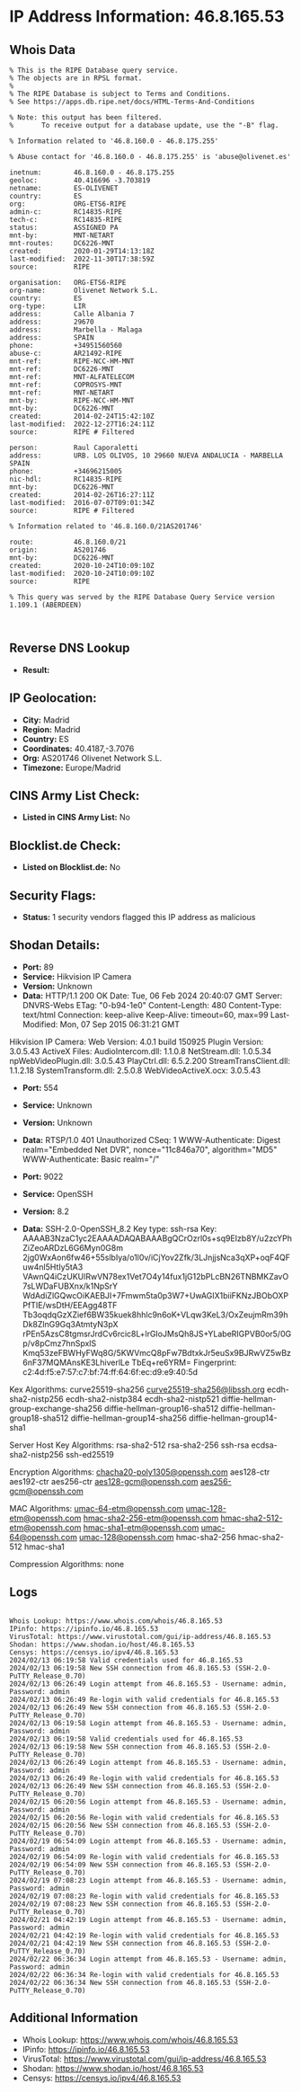 # IP Address Information: 46.8.165.53

## Whois Data
```
% This is the RIPE Database query service.
% The objects are in RPSL format.
%
% The RIPE Database is subject to Terms and Conditions.
% See https://apps.db.ripe.net/docs/HTML-Terms-And-Conditions

% Note: this output has been filtered.
%       To receive output for a database update, use the "-B" flag.

% Information related to '46.8.160.0 - 46.8.175.255'

% Abuse contact for '46.8.160.0 - 46.8.175.255' is 'abuse@olivenet.es'

inetnum:        46.8.160.0 - 46.8.175.255
geoloc:         40.416696 -3.703819
netname:        ES-OLIVENET
country:        ES
org:            ORG-ETS6-RIPE
admin-c:        RC14835-RIPE
tech-c:         RC14835-RIPE
status:         ASSIGNED PA
mnt-by:         MNT-NETART
mnt-routes:     DC6226-MNT
created:        2020-01-29T14:13:18Z
last-modified:  2022-11-30T17:38:59Z
source:         RIPE

organisation:   ORG-ETS6-RIPE
org-name:       Olivenet Network S.L.
country:        ES
org-type:       LIR
address:        Calle Albania 7
address:        29670
address:        Marbella - Malaga
address:        SPAIN
phone:          +34951560560
abuse-c:        AR21492-RIPE
mnt-ref:        RIPE-NCC-HM-MNT
mnt-ref:        DC6226-MNT
mnt-ref:        MNT-ALFATELECOM
mnt-ref:        COPROSYS-MNT
mnt-ref:        MNT-NETART
mnt-by:         RIPE-NCC-HM-MNT
mnt-by:         DC6226-MNT
created:        2014-02-24T15:42:10Z
last-modified:  2022-12-27T16:24:11Z
source:         RIPE # Filtered

person:         Raul Caporaletti
address:        URB. LOS OLIVOS, 10 29660 NUEVA ANDALUCIA - MARBELLA SPAIN
phone:          +34696215005
nic-hdl:        RC14835-RIPE
mnt-by:         DC6226-MNT
created:        2014-02-26T16:27:11Z
last-modified:  2016-07-07T09:01:34Z
source:         RIPE # Filtered

% Information related to '46.8.160.0/21AS201746'

route:          46.8.160.0/21
origin:         AS201746
mnt-by:         DC6226-MNT
created:        2020-10-24T10:09:10Z
last-modified:  2020-10-24T10:09:10Z
source:         RIPE

% This query was served by the RIPE Database Query Service version 1.109.1 (ABERDEEN)



```
## Reverse DNS Lookup
- **Result:** 

## IP Geolocation:
- **City:** Madrid
- **Region:** Madrid
- **Country:** ES
- **Coordinates:** 40.4187,-3.7076
- **Org:** AS201746 Olivenet Network S.L.
- **Timezone:** Europe/Madrid

## CINS Army List Check:
- **Listed in CINS Army List:** 
No

## Blocklist.de Check:
- **Listed on Blocklist.de:** 
No

## Security Flags:
- **Status:** 1 security vendors flagged this IP address as malicious

## Shodan Details:
- **Port:** 89
- **Service:** Hikvision IP Camera
- **Version:** Unknown
- **Data:** HTTP/1.1 200 OK
Date: Tue, 06 Feb 2024 20:40:07 GMT
Server: DNVRS-Webs
ETag: "0-b94-1e0"
Content-Length: 480
Content-Type: text/html
Connection: keep-alive
Keep-Alive: timeout=60, max=99
Last-Modified: Mon, 07 Sep 2015 06:31:21 GMT


Hikvision IP Camera:
  Web Version: 4.0.1 build 150925
  Plugin Version: 3.0.5.43
  ActiveX Files:
    AudioIntercom.dll: 1.1.0.8
    NetStream.dll: 1.0.5.34
    npWebVideoPlugin.dll: 3.0.5.43
    PlayCtrl.dll: 6.5.2.200
    StreamTransClient.dll: 1.1.2.18
    SystemTransform.dll: 2.5.0.8
    WebVideoActiveX.ocx: 3.0.5.43


- **Port:** 554
- **Service:** Unknown
- **Version:** Unknown
- **Data:** RTSP/1.0 401 Unauthorized
CSeq: 1
WWW-Authenticate: Digest realm="Embedded Net DVR", nonce="11c846a70", algorithm="MD5"
WWW-Authenticate: Basic realm="/"



- **Port:** 9022
- **Service:** OpenSSH
- **Version:** 8.2
- **Data:** SSH-2.0-OpenSSH_8.2
Key type: ssh-rsa
Key: AAAAB3NzaC1yc2EAAAADAQABAAABgQCrOzrl0s+sq9EIzb8Y/u2zcYPhZiZeoARDzL6G6Myn0G8m
2jg0WxAon6fw46+55slbIya/o1l0v/iCjYov2Zfk/3LJnjjsNca3qXP+oqF4QFuw4nl5HtIy5tA3
VAwnQ4iCzUKUlRwVN78ex1Vet7O4y14fux1jG12bPLcBN26TNBMKZavO7sLWDaFUBXnx/k1NpSrY
WdAdiZlGQwcOiKAEBJI+7Fmwm5ta0p3W7+UwAGIX1biiFKNzJBObOXPPfTIE/wsDtH/EEAgg48TF
Tb3oqdqGzXZief6BW35kuek8hhlc9n6oK+VLqw3KeL3/OxZeujmRm39hDk8ZlnG9Gq3AtmtyN3pX
rPEn5AzsC8tgmsrJrdCv6rcic8L+lrGIoJMsQh8JS+YLabeRIGPVB0or5/0Gp/v8pCmz7hnSpxlS
Kmq53zeFBWHyFWq8G/5KWVmcQ8pFw7BdtxkJr5euSx9BJRwVZ5wBz6nF37MQMAnsKE3LhiverlLe
TbEq+re6YRM=
Fingerprint: c2:4d:f5:e7:57:c7:bf:74:ff:64:6f:ec:d9:e9:40:5d

Kex Algorithms:
	curve25519-sha256
	curve25519-sha256@libssh.org
	ecdh-sha2-nistp256
	ecdh-sha2-nistp384
	ecdh-sha2-nistp521
	diffie-hellman-group-exchange-sha256
	diffie-hellman-group16-sha512
	diffie-hellman-group18-sha512
	diffie-hellman-group14-sha256
	diffie-hellman-group14-sha1

Server Host Key Algorithms:
	rsa-sha2-512
	rsa-sha2-256
	ssh-rsa
	ecdsa-sha2-nistp256
	ssh-ed25519

Encryption Algorithms:
	chacha20-poly1305@openssh.com
	aes128-ctr
	aes192-ctr
	aes256-ctr
	aes128-gcm@openssh.com
	aes256-gcm@openssh.com

MAC Algorithms:
	umac-64-etm@openssh.com
	umac-128-etm@openssh.com
	hmac-sha2-256-etm@openssh.com
	hmac-sha2-512-etm@openssh.com
	hmac-sha1-etm@openssh.com
	umac-64@openssh.com
	umac-128@openssh.com
	hmac-sha2-256
	hmac-sha2-512
	hmac-sha1

Compression Algorithms:
	none


## Logs
```

Whois Lookup: https://www.whois.com/whois/46.8.165.53
IPinfo: https://ipinfo.io/46.8.165.53
VirusTotal: https://www.virustotal.com/gui/ip-address/46.8.165.53
Shodan: https://www.shodan.io/host/46.8.165.53
Censys: https://censys.io/ipv4/46.8.165.53
2024/02/13 06:19:58 Valid credentials used for 46.8.165.53
2024/02/13 06:19:58 New SSH connection from 46.8.165.53 (SSH-2.0-PuTTY_Release_0.70)
2024/02/13 06:26:49 Login attempt from 46.8.165.53 - Username: admin, Password: admin
2024/02/13 06:26:49 Re-login with valid credentials for 46.8.165.53
2024/02/13 06:26:49 New SSH connection from 46.8.165.53 (SSH-2.0-PuTTY_Release_0.70)
2024/02/13 06:19:58 Login attempt from 46.8.165.53 - Username: admin, Password: admin
2024/02/13 06:19:58 Valid credentials used for 46.8.165.53
2024/02/13 06:19:58 New SSH connection from 46.8.165.53 (SSH-2.0-PuTTY_Release_0.70)
2024/02/13 06:26:49 Login attempt from 46.8.165.53 - Username: admin, Password: admin
2024/02/13 06:26:49 Re-login with valid credentials for 46.8.165.53
2024/02/13 06:26:49 New SSH connection from 46.8.165.53 (SSH-2.0-PuTTY_Release_0.70)
2024/02/15 06:20:56 Login attempt from 46.8.165.53 - Username: admin, Password: admin
2024/02/15 06:20:56 Re-login with valid credentials for 46.8.165.53
2024/02/15 06:20:56 New SSH connection from 46.8.165.53 (SSH-2.0-PuTTY_Release_0.70)
2024/02/19 06:54:09 Login attempt from 46.8.165.53 - Username: admin, Password: admin
2024/02/19 06:54:09 Re-login with valid credentials for 46.8.165.53
2024/02/19 06:54:09 New SSH connection from 46.8.165.53 (SSH-2.0-PuTTY_Release_0.70)
2024/02/19 07:08:23 Login attempt from 46.8.165.53 - Username: admin, Password: admin
2024/02/19 07:08:23 Re-login with valid credentials for 46.8.165.53
2024/02/19 07:08:23 New SSH connection from 46.8.165.53 (SSH-2.0-PuTTY_Release_0.70)
2024/02/21 04:42:19 Login attempt from 46.8.165.53 - Username: admin, Password: admin
2024/02/21 04:42:19 Re-login with valid credentials for 46.8.165.53
2024/02/21 04:42:19 New SSH connection from 46.8.165.53 (SSH-2.0-PuTTY_Release_0.70)
2024/02/22 06:36:34 Login attempt from 46.8.165.53 - Username: admin, Password: admin
2024/02/22 06:36:34 Re-login with valid credentials for 46.8.165.53
2024/02/22 06:36:34 New SSH connection from 46.8.165.53 (SSH-2.0-PuTTY_Release_0.70)

```
## Additional Information
- Whois Lookup: https://www.whois.com/whois/46.8.165.53
- IPinfo: https://ipinfo.io/46.8.165.53
- VirusTotal: https://www.virustotal.com/gui/ip-address/46.8.165.53
- Shodan: https://www.shodan.io/host/46.8.165.53
- Censys: https://censys.io/ipv4/46.8.165.53

